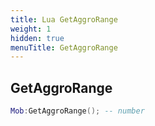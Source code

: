 ```yaml
---
title: Lua GetAggroRange
weight: 1
hidden: true
menuTitle: GetAggroRange
---
```

## GetAggroRange
```lua
Mob:GetAggroRange(); -- number
```